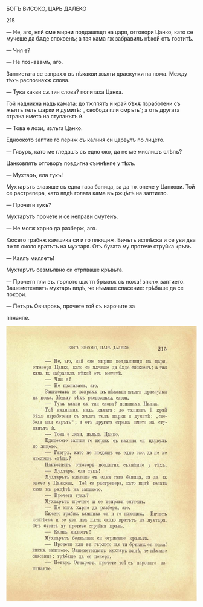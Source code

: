 ﻿БОГЪ ВИСОКО, ЦАРЬ ДАЛЕКО

215

— Не, аго, нпй сме мирни поддашпщп на царя, отговори Цанко, като се мучеше да бѫде спокоенъ; а тая кама гж забравилъ нѣкой отъ гоститѣ.

— Чия е?

— Не познавамъ, аго.

Заптиетата се взпрахж въ нѣкакви жълти драскулки на ножа. Между тѣхъ распознахж слова.

— Тука какви сѫ тия слова? попитаха Цанка.

Той надникна надъ камата: до тжппятъ ѝ край бѣхѫ пзработени съ жълтъ телъ шарки и думитѣ: „ свобода пли смръть“; а отъ другата страна името на ступанътъ ѝ.

— Това е лози, излъга Цанко.

Едноокото заптие го пернж съ калния си царвулъ по лицето.

— Гявуръ, като ме гледашъ съ едно око, да не ме мислишъ слѣпъ?

Цанковпятъ отговоръ повдигна съмнѣнпе у тѣхъ.

— Мухтаръ, ела тукъ!

Мухтарътъ влазяше съ една тава баница, за да тж опече у Цанкови. Той се растрепера, като впдѣ голата кама въ ржцѣтѣ на заптието.

— Прочети тукъ?

Мухтарътъ прочете и се неправи смутенъ.

— Не могж харно да разберж, аго.

Кюсето грабнж камшика си и го плющнж. Бичътъ исплѣска и се уви два пжтп около вратътъ на мухтаря. Отъ бузата му протече струйка кръвь.

— Каялъ миллетъ!

Мухтарътъ безмълвно си отрпваше кръвьта.

— Прочетп пли въ. гърлото щж тп бръкнж съ ножа! впкнж заптието. Зашеметенпятъ мухтаръ впдѣ, че нѣмаше спасение: трѣбаше да се покори.

— Петъръ Овчаровъ, прочете той съ нарочите за

ппнанпе.

![original](images/242.jpg)

